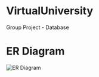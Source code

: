 # VirtualUniversity
Group Project - Database

# ER Diagram
![ER Diagram](https://user-images.githubusercontent.com/72759827/213875350-f67cb82e-b094-4f45-b61f-266568eada54.jpg)


